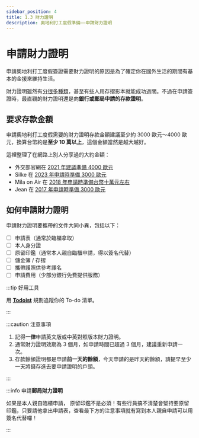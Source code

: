 ```yaml
---
sidebar_position: 4
title: 1.3 財力證明
description: 奧地利打工度假準備——申請財力證明
---
```


# 申請財力證明

申請奧地利打工度假簽證需要財力證明的原因是為了確定你在國外生活的期間有基本的金援來維持生活。

財力證明雖然有[分很多種類](https://rich01.com/how-apply-financial-power-proof-tw/)，甚至有些人用存摺影本就能成功過關。不過在申請簽證時，最直觀的財力證明還是向**銀行或郵局申請的存款證明**。

## 要求存款金額

申請奧地利打工度假需要的財力證明存款金額建議至少約 3000 歐元～4000 歐元，換算台幣約是**至少 10 萬以上**，這個金額當然是越大越好。

這裡整理了在網路上別人分享過的大約金額：
- 外交部官網在 [2021 年建議準備 4000 歐元](https://www.taiwanembassy.org/at/post/2739.html)
- Silke 在 [2023 年申請時準備 3000 歐元](https://silke92548.pixnet.net/blog/post/340001820-apply-for-austria-workingholiday)
- Mila on Air 在 [2018 年申請時準備台幣十萬元左右](https://www.facebook.com/milalaonair/posts/378500182624234/)
- Jean 在 [2017 年申請時準備 3000 歐元](https://ohwanderlin.com/austria-workingholiday/?v=3d9975706be3#%E7%94%B3%E8%AB%8B%E5%A5%A7%E5%9C%B0%E5%88%A9%E6%89%93%E5%B7%A5%E5%BA%A6%E5%81%87%E7%B0%BD%E8%AD%89)
## 如何申請財力證明

申請財力證明要攜帶的文件大同小異，包括以下：
- [ ] 申請表（通常於臨櫃拿取）
- [ ] 本人身分證
- [ ] 原留印鑑（通常本人親自臨櫃申請，得以簽名代替）
- [ ] 儲金簿 / 存摺
- [ ] 攜帶護照供參考譯名
- [ ] 申請費用（少部分銀行免費提供服務）

:::tip 好用工具

用 [**Todoist**](https://get.todoist.io/3d1vczem1yso) 規劃追蹤你的 To-do 清單。

:::

:::caution 注意事項

1. 記得**一律**申請英文版或中英對照版本財力證明。
2. 通常財力證明效期為 3 個月，如申請時間已超過 3 個月，建議重新申請一次。
3. 存款餘額證明都是申請**前一天的餘額**，今天申請的是昨天的餘額，請提早至少一天將錢存進去要申請證明的戶頭。

:::

:::info 申請**郵局財力證明**

如果是本人親自臨櫃申請， 原留印鑑不是必須！有些行員搞不清楚會堅持要原留印鑑，只要請他拿出申請表，查看最下方的注意事項就有寫到本人親自申請可以用簽名代替囉！

:::